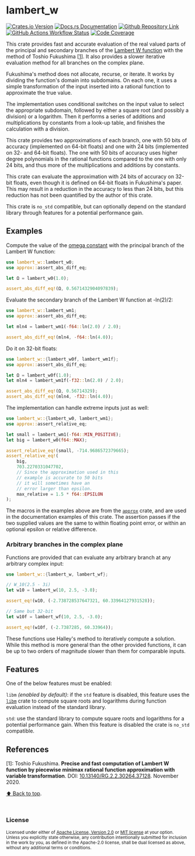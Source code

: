 # lambert_w

[![Crates.io Version](https://img.shields.io/crates/v/lambert_w?logo=rust)](https://crates.io/crates/lambert_w)
[![Docs.rs Documentation](https://img.shields.io/badge/docs.rs-lambert__w-66c2a5?logo=docs.rs)](https://docs.rs/lambert_w/latest/lambert_w/)
[![Github Repository Link](https://img.shields.io/badge/github-JSorngard%2Flambert__w-8da0cb?logo=github)](https://github.com/JSorngard/lambert_w)
[![GitHub Actions Workflow Status](https://img.shields.io/github/actions/workflow/status/JSorngard/lambert_w/rust.yml?logo=github&label=CI)](https://github.com/JSorngard/lambert_w/actions/workflows/rust.yml)
[![Code Coverage](https://codecov.io/gh/JSorngard/lambert_w/graph/badge.svg?token=F61FO63ZKW)](https://codecov.io/gh/JSorngard/lambert_w)

This crate provides fast and accurate evaluation of the real valued parts of the
principal and secondary branches of the [Lambert W function](https://en.wikipedia.org/wiki/Lambert_W_function)
with the method of Toshio Fukushima \[[1](#references)\].
It also provides a slower iterative evaluation method for all branches
on the complex plane.

Fukushima's method does not allocate, recurse, or iterate.
It works by dividing the function's domain into subdomains.
On each one, it uses a simple transformation of the input inserted into
a rational function to approximate the true value.

The implementation uses conditional switches on the input value
to select the appropriate subdomain, followed by either a square root
(and possibly a division) or a logarithm. Then it performs a series of
additions and multiplications by constants from a look-up table,
and finishes the calculation with a division.

This crate provides two approximations of each branch, one with 50 bits of
accuracy (implemented on 64-bit floats) and one with 24 bits
(implemented on 32- and 64-bit floats). The one with 50 bits of accuracy uses higher
degree polynomials in the rational functions compared to the one with only 24 bits,
and thus more of the multiplications and additions by constants.

This crate can evaluate the approximation with 24 bits of accuracy on
32-bit floats, even though it is defined on 64-bit floats in Fukushima's paper.
This may result in a reduction in the accuracy to less than 24 bits,
but this reduction has not been quantified by the author of this crate.

This crate is `no_std` compatible, but can optionally depend on the standard
library through features for a potential performance gain.

## Examples

Compute the value of the
[omega constant](https://en.wikipedia.org/wiki/Omega_constant) with the
principal branch of the Lambert W function:

```rust
use lambert_w::lambert_w0;
use approx::assert_abs_diff_eq;

let Ω = lambert_w0(1.0);

assert_abs_diff_eq!(Ω, 0.5671432904097839);
```

Evaluate the secondary branch of the Lambert W function at -ln(2)/2:

```rust
use lambert_w::lambert_wm1;
use approx::assert_abs_diff_eq;

let mln4 = lambert_wm1(-f64::ln(2.0) / 2.0);

assert_abs_diff_eq!(mln4, -f64::ln(4.0));
```

Do it on 32-bit floats:

```rust
use lambert_w::{lambert_w0f, lambert_wm1f};
use approx::assert_abs_diff_eq;

let Ω = lambert_w0f(1.0);
let mln4 = lambert_wm1f(-f32::ln(2.0) / 2.0);

assert_abs_diff_eq!(Ω, 0.56714329);
assert_abs_diff_eq!(mln4, -f32::ln(4.0));
```

The implementation can handle extreme inputs just as well:

```rust
use lambert_w::{lambert_w0, lambert_wm1};
use approx::assert_relative_eq;

let small = lambert_wm1(-f64::MIN_POSITIVE);
let big = lambert_w0(f64::MAX);

assert_relative_eq!(small, -714.9686572379665);
assert_relative_eq!(
    big,
    703.2270331047702,
    // Since the approximation used in this
    // example is accurate to 50 bits
    // it will sometimes have an
    // error larger than epsilon.
    max_relative = 1.5 * f64::EPSILON
);
```

The macros in the examples above are from the [`approx`](https://docs.rs/approx/latest/approx/)
crate, and are used in the documentation examples of this crate.
The assertion passes if the two supplied values are the same to within floating
point error, or within an optional epsilon or relative difference.

### Arbitrary branches in the complex plane

Functions are provided that can evaluate any arbitrary branch at any arbitrary
complex input:

```rust
use lambert_w::{lambert_w, lambert_wf};

// W_10(2.5 - 3i)
let w10 = lambert_w(10, 2.5, -3.0);

assert_eq!(w10, (-2.738728537647321, 60.33964127931528));

// Same but 32-bit
let w10f = lambert_wf(10, 2.5, -3.0);

assert_eq!(w10f, (-2.7387285, 60.33964));
```

These functions use Halley's method to iteratively compute a solution.
While this method is more general than the other provided functions,
it can be up to two orders of magnitude slower than them for comparable inputs.

## Features

One of the below features must be enabled:

`libm` *(enabled by default)*: if the `std` feature is disabled,
this feature uses the [`libm`](https://crates.io/crates/libm) crate to compute
square roots and logarithms during function evaluation instead of the standard library.

`std`: use the standard library to compute square roots and logarithms for a
potential performance gain. When this feature is disabled the crate is `no_std` compatible.

## References

\[1\]: Toshio Fukushima.
**Precise and fast computation of Lambert W function by piecewise minimax
rational function approximation with variable transformation**.
DOI: [10.13140/RG.2.2.30264.37128](https://doi.org/10.13140/RG.2.2.30264.37128).
November 2020.

[⬆️ Back to top](#lambert_w).

<br>

### License

<sup>
Licensed under either of <a href="LICENSE-APACHE.txt">Apache License, Version
2.0</a> or <a href="LICENSE-MIT.txt">MIT license</a> at your option.
</sup>

<br>

<sub>
Unless you explicitly state otherwise, any contribution intentionally submitted
for inclusion in the work by you, as defined in the Apache-2.0 license, shall be
dual licensed as above, without any additional terms or conditions.
</sub>
